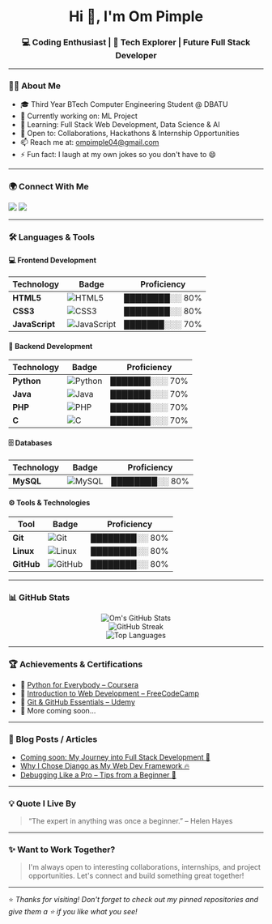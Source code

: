 <!-- Profile Banner (Optional - Replace the URL with your custom banner image) -->
<!-- <p align="center">
  <img src="https://readme-landing-banner-placeholder.com/banner.png" alt="Om Pimple Banner" width="100%">
</p> -->

<h1 align="center">Hi 👋, I'm Om Pimple</h1>
<h3 align="center">💻 Coding Enthusiast | 🚀 Tech Explorer | Future Full Stack Developer</h3>

---

### 👨‍💻 About Me

- 🎓 Third Year BTech Computer Engineering Student @ DBATU  
- 🔭 Currently working on: ML Project  
- 🌱 Learning: Full Stack Web Development, Data Science & AI  
- 🤝 Open to: Collaborations, Hackathons & Internship Opportunities  
- 📫 Reach me at: [ompimple04@gmail.com](mailto:ompimple04@gmail.com)  
- ⚡ Fun fact: I laugh at my own jokes so you don't have to 😄  

---

### 🌍 Connect With Me

<p align="left">
  <a href="https://github.com/OmPimple26" target="_blank"><img src="https://img.shields.io/badge/GitHub-000?style=for-the-badge&logo=github&logoColor=white"/></a>
  <a href="https://www.linkedin.com/in/om-pimple-0042822b3" target="_blank"><img src="https://img.shields.io/badge/LinkedIn-0A66C2?style=for-the-badge&logo=linkedin&logoColor=white"/></a>
  <!-- Add your portfolio when ready -->
  <!-- <a href="https://your-portfolio.com" target="_blank"><img src="https://img.shields.io/badge/Portfolio-FF5722?style=for-the-badge&logo=internet-explorer&logoColor=white"/></a> -->
</p>

---

### 🛠️ Languages & Tools

#### 💻 Frontend Development
| Technology     | Badge                                                                 | Proficiency |
|----------------|------------------------------------------------------------------------|-------------|
| **HTML5**      | ![HTML5](https://img.shields.io/badge/HTML5-E34F26?style=flat-square&logo=html5&logoColor=white)      | ████████░░ 80% |
| **CSS3**       | ![CSS3](https://img.shields.io/badge/CSS3-1572B6?style=flat-square&logo=css3&logoColor=white)         | ████████░░ 80% |
| **JavaScript** | ![JavaScript](https://img.shields.io/badge/JavaScript-F7DF1E?style=flat-square&logo=javascript&logoColor=black) | ███████░░░ 70% |

#### 🧠 Backend Development
| Technology     | Badge                                                                 | Proficiency |
|----------------|------------------------------------------------------------------------|-------------|
| **Python**     | ![Python](https://img.shields.io/badge/Python-3776AB?style=flat-square&logo=python&logoColor=white)   | ███████░░░ 70% |
| **Java**       | ![Java](https://img.shields.io/badge/Java-007396?style=flat-square&logo=java&logoColor=white)         | ███████░░░ 70% |
| **PHP**        | ![PHP](https://img.shields.io/badge/PHP-777BB4?style=flat-square&logo=php&logoColor=white)            | ███████░░░ 70% |
| **C**          | ![C](https://img.shields.io/badge/C-00599C?style=flat-square&logo=c&logoColor=white)                  | ███████░░░ 70% |

#### 🗄️ Databases
| Technology     | Badge                                                                 | Proficiency |
|----------------|------------------------------------------------------------------------|-------------|
| **MySQL**      | ![MySQL](https://img.shields.io/badge/MySQL-4479A1?style=flat-square&logo=mysql&logoColor=white)      | ████████░░ 80% |

#### ⚙️ Tools & Technologies
| Tool           | Badge                                                                 | Proficiency |
|----------------|------------------------------------------------------------------------|-------------|
| **Git**        | ![Git](https://img.shields.io/badge/Git-F05032?style=flat-square&logo=git&logoColor=white)            | ████████░░ 80% |
| **Linux**      | ![Linux](https://img.shields.io/badge/Linux-FCC624?style=flat-square&logo=linux&logoColor=black)      | ████████░░ 80% |
| **GitHub**     | ![GitHub](https://img.shields.io/badge/GitHub-181717?style=flat-square&logo=github&logoColor=white)   | ████████░░ 80% |


---

### 📊 GitHub Stats

<p align="center">
  <img src="https://github-readme-stats.vercel.app/api?username=OmPimple26&show_icons=true&theme=tokyonight&hide_border=true" alt="Om's GitHub Stats" />
  <br>
  <img src="https://streak-stats.demolab.com?user=OmPimple26&theme=tokyonight&hide_border=true&date_format=M%20j%5B%2C%20Y%5D" alt="GitHub Streak" />
  <br>
  <img src="https://github-readme-stats.vercel.app/api/top-langs/?username=OmPimple26&layout=compact&theme=tokyonight&hide_border=true" alt="Top Languages" />
</p>



---

### 🏆 Achievements & Certifications

- 📜 [Python for Everybody – Coursera](#)  
- 📜 [Introduction to Web Development – FreeCodeCamp](#)  
- 📜 [Git & GitHub Essentials – Udemy](#)  
- 📜 More coming soon...

---

### 📝 Blog Posts / Articles

<!-- Add real links later -->
- [Coming soon: My Journey into Full Stack Development 🚀](#)
- [Why I Chose Django as My Web Dev Framework 🔥](#)
- [Debugging Like a Pro – Tips from a Beginner 🧠](#)

---

### 💡 Quote I Live By

> “The expert in anything was once a beginner.” – Helen Hayes

---

### ✨ Want to Work Together?

> I'm always open to interesting collaborations, internships, and project opportunities. Let's connect and build something great together!

---

⭐ *Thanks for visiting! Don't forget to check out my pinned repositories and give them a ⭐ if you like what you see!*
